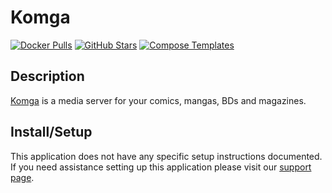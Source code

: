 # Komga

[![Docker Pulls](https://img.shields.io/docker/pulls/gotson/komga?style=flat-square&color=607D8B&label=docker%20pulls&logo=docker)](https://hub.docker.com/r/gotson/komga)
[![GitHub Stars](https://img.shields.io/github/stars/gotson/komga?style=flat-square&color=607D8B&label=github%20stars&logo=github)](https://github.com/gotson/komga)
[![Compose Templates](https://img.shields.io/static/v1?style=flat-square&color=607D8B&label=compose&message=templates)](https://github.com/GhostWriters/DockSTARTer/tree/main/compose/.apps/komga)

## Description

[Komga](https://komga.org) is a media server for your comics, mangas, BDs and magazines.

## Install/Setup

This application does not have any specific setup instructions documented. If
you need assistance setting up this application please visit our
[support page](https://dockstarter.com/basics/support/).

